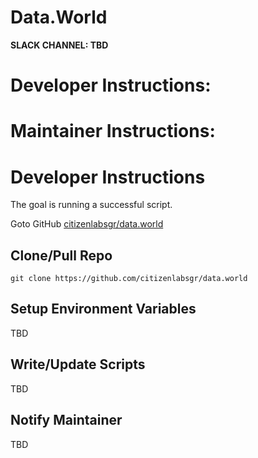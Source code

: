 # Data.World
**SLACK CHANNEL: TBD**
# Developer Instructions:

# Maintainer Instructions:


# Developer Instructions
The goal  is running a successful script.

Goto GitHub [citizenlabsgr/data.world](https://github.com/citizenlabsgr/data.world/tree/master/raw-data#notify-developer)

## <a id="clone-repo">Clone/Pull Repo</a>

```
git clone https://github.com/citizenlabsgr/data.world
```

## <a id="env-variables">Setup Environment Variables</a>
TBD

## <a id="scripting">Write/Update Scripts</a>
TBD

## <a id="notify-maintainer">Notify Maintainer</a>
TBD
